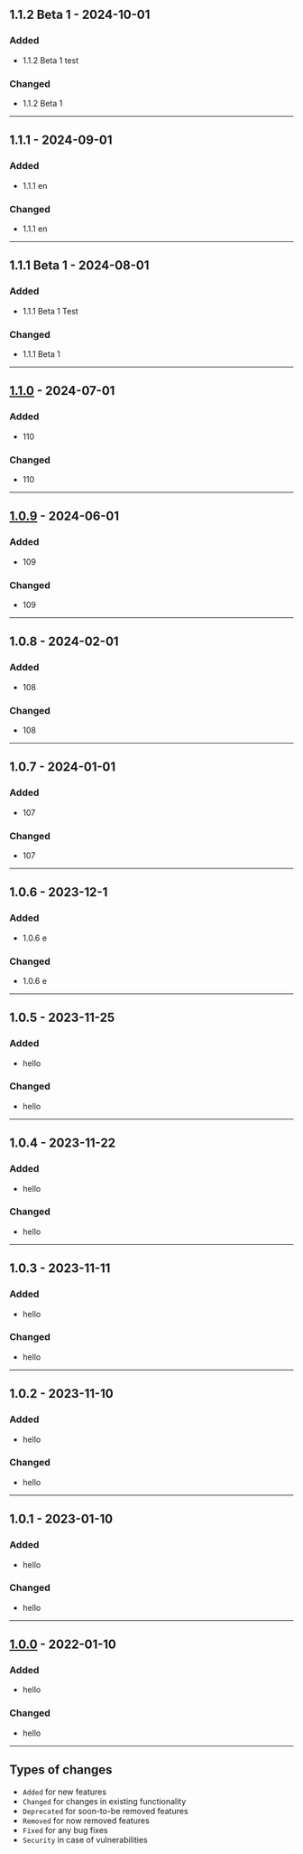 ## 1.1.2 Beta 1 - 2024-10-01 
### Added

- 1.1.2 Beta 1 test

### Changed

- 1.1.2 Beta 1

---
## 1.1.1 - 2024-09-01 
### Added

- 1.1.1 en

### Changed

- 1.1.1 en

---
## 1.1.1 Beta 1 - 2024-08-01 
### Added

- 1.1.1 Beta 1 Test

### Changed

- 1.1.1 Beta 1

---
## [1.1.0] - 2024-07-01 
### Added

- 110

### Changed

- 110

---
## [1.0.9] - 2024-06-01 
### Added

- 109

### Changed

- 109

---
## 1.0.8 - 2024-02-01 
### Added

- 108

### Changed

- 108

---

## 1.0.7 - 2024-01-01 
### Added

- 107

### Changed

- 107

---
## 1.0.6 - 2023-12-1 
### Added

- 1.0.6 e

### Changed

- 1.0.6 e
---
## 1.0.5 - 2023-11-25 
### Added

- hello

### Changed

- hello

---
## 1.0.4 - 2023-11-22 
### Added

- hello

### Changed

- hello

---
## 1.0.3 - 2023-11-11 
### Added

- hello

### Changed

- hello

---
## 1.0.2 - 2023-11-10 
### Added

- hello

### Changed

- hello

---
## 1.0.1 - 2023-01-10 
### Added

- hello

### Changed

- hello

---

## [1.0.0] - 2022-01-10 
### Added

- hello

### Changed

- hello

---

## Types of changes

- `Added` for new features
- `Changed` for changes in existing functionality
- `Deprecated` for soon-to-be removed features
- `Removed` for now removed features
- `Fixed` for any bug fixes
- `Security` in case of vulnerabilities

[1.1.1]:https://github.com/ZzzM/AA/compare/1.1.0...1.1.1
[1.1.0]:https://github.com/ZzzM/AA/compare/1.0.9...1.1.0
[1.0.9]:https://github.com/ZzzM/AA/compare/1.0.8...1.0.9
[1.0.0]:https://github.com/ZzzM/AA/releases/tag/1.0.0
